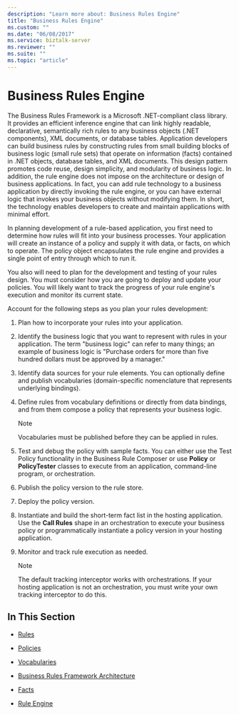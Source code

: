 ```yaml
---
description: "Learn more about: Business Rules Engine"
title: "Business Rules Engine"
ms.custom: ""
ms.date: "06/08/2017"
ms.service: biztalk-server
ms.reviewer: ""
ms.suite: ""
ms.topic: "article"
---
```

# Business Rules Engine
The Business Rules Framework is a Microsoft .NET-compliant class library. It provides an efficient inference engine that can link highly readable, declarative, semantically rich rules to any business objects (.NET components), XML documents, or database tables. Application developers can build business rules by constructing rules from small building blocks of business logic (small rule sets) that operate on information (facts) contained in .NET objects, database tables, and XML documents. This design pattern promotes code reuse, design simplicity, and modularity of business logic. In addition, the rule engine does not impose on the architecture or design of business applications. In fact, you can add rule technology to a business application by directly invoking the rule engine, or you can have external logic that invokes your business objects without modifying them. In short, the technology enables developers to create and maintain applications with minimal effort.  
  
 In planning development of a rule-based application, you first need to determine how rules will fit into your business processes. Your application will create an instance of a policy and supply it with data, or facts, on which to operate. The policy object encapsulates the rule engine and provides a single point of entry through which to run it.  
  
 You also will need to plan for the development and testing of your rules design. You must consider how you are going to deploy and update your policies. You will likely want to track the progress of your rule engine's execution and monitor its current state.  
  
 Account for the following steps as you plan your rules development:  
  
1.  Plan how to incorporate your rules into your application.  
  
2.  Identify the business logic that you want to represent with rules in your application. The term "business logic" can refer to many things; an example of business logic is "Purchase orders for more than five hundred dollars must be approved by a manager."  
  
3.  Identify data sources for your rule elements. You can optionally define and publish vocabularies (domain-specific nomenclature that represents underlying bindings).  
  
4.  Define rules from vocabulary definitions or directly from data bindings, and from them compose a policy that represents your business logic.  
  
    > [!NOTE]
    >  Vocabularies must be published before they can be applied in rules.  
  
5.  Test and debug the policy with sample facts. You can either use the Test Policy functionality in the Business Rule Composer or use **Policy** or **PolicyTester** classes to execute from an application, command-line program, or orchestration.  
  
6.  Publish the policy version to the rule store.  
  
7.  Deploy the policy version.  
  
8.  Instantiate and build the short-term fact list in the hosting application. Use the **Call Rules** shape in an orchestration to execute your business policy or programmatically instantiate a policy version in your hosting application.  
  
9. Monitor and track rule execution as needed.  
  
    > [!NOTE]
    >  The default tracking interceptor works with orchestrations. If your hosting application is not an orchestration, you must write your own tracking interceptor to do this.  
  
## In This Section  
  
-   [Rules](../core/rules.md)  
  
-   [Policies](../core/policies.md)  
  
-   [Vocabularies](../core/vocabularies.md)  
  
-   [Business Rules Framework Architecture](../core/business-rules-framework-architecture.md)  
  
-   [Facts](../core/facts.md)  
  
-   [Rule Engine](../core/rule-engine.md)
